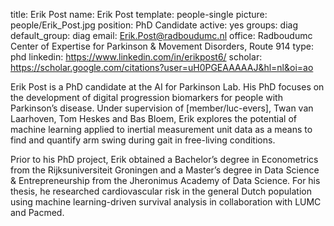 title: Erik Post
name: Erik Post 
template: people-single 
picture: people/Erik_Post.jpg 
position: PhD Candidate 
active: yes 
groups: diag
default_group: diag 
email: Erik.Post@radboudumc.nl 
office: Radboudumc Center of Expertise for Parkinson & Movement Disorders, Route 914
type: phd 
linkedin: https://www.linkedin.com/in/erikpost6/
scholar: https://scholar.google.com/citations?user=uH0PGEAAAAAJ&hl=nl&oi=ao

Erik Post is a PhD candidate at the AI for Parkinson Lab. His PhD focuses on the development of digital progression biomarkers for people with Parkinson’s disease. Under supervision of [member/luc-evers], Twan van Laarhoven, Tom Heskes and Bas Bloem, Erik explores the potential of machine learning applied to inertial measurement unit data as a means to find and quantify arm swing during gait in free-living conditions. 

Prior to his PhD project, Erik obtained a Bachelor’s degree in Econometrics from the Rijksuniversiteit Groningen and a Master’s degree in Data Science & Entrepreneurship from the Jheronimus Academy of Data Science. For his thesis, he researched cardiovascular risk in the general Dutch population using machine learning-driven survival analysis in collaboration with LUMC and Pacmed.
